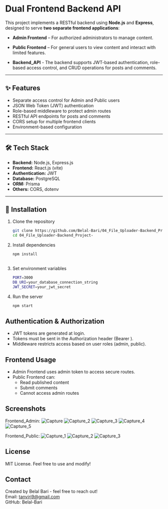 # Dual Frontend Backend API

This project implements a RESTful backend using **Node.js** and **Express**, designed to serve **two separate frontend applications**:

- **Admin Frontend** – For authorized administrators to manage content.
- **Public Frontend** – For general users to view content and interact with limited features.

- **Backend_API** - The backend supports JWT-based authentication, role-based access control, and CRUD operations for posts and comments.

---

## ✨ Features

- Separate access control for Admin and Public users
- JSON Web Token (JWT) authentication
- Role-based middleware to protect admin routes
- RESTful API endpoints for posts and comments
- CORS setup for multiple frontend clients
- Environment-based configuration

---

## 🛠 Tech Stack

- **Backend:** Node.js, Express.js
- **Frontend:** React.js (vite)
- **Authentication:** JWT
- **Database:** PostgreSQL
- **ORM:** Prisma
- **Others:** CORS, dotenv

---

## 🚀 Installation

1. Clone the repository  
   ```bash
   git clone https://github.com/Belal-Bari/04_File_Uploader-Backend_Project-.git
   cd 04_File_Uploader-Backend_Project-

2. Install dependencies
    ```bash
    npm install
  
3. Set environment variables
    ```bash
    PORT=3000
    DB_URI=your_database_connection_string
    JWT_SECRET=your_jwt_secret
4. Run the server
     ```bash
     npm start

## Authentication & Authorization

- JWT tokens are generated at login.
- Tokens must be sent in the Authorization header (Bearer <token>).
- Middleware restricts access based on user roles (admin, public).

## Frontend Usage
- Admin Frontend uses admin token to access secure routes.
- Public Frontend can:
  - Read published content
  - Submit comments
  - Cannot access admin routes

## Screenshots
Frontend_Admin:
![Capture](https://github.com/Belal-Bari/05_Blog_API/blob/03aa6713c66f34d9403322ad816a5b32d9cc416e/Frontend_Admin/Capture.JPG)
![Capture_2](https://github.com/Belal-Bari/05_Blog_API/blob/03aa6713c66f34d9403322ad816a5b32d9cc416e/Frontend_Admin/Capture_2.JPG)
![Capture_3](https://github.com/Belal-Bari/05_Blog_API/blob/03aa6713c66f34d9403322ad816a5b32d9cc416e/Frontend_Admin/Capture_3.JPG)
![Capture_4](https://github.com/Belal-Bari/05_Blog_API/blob/03aa6713c66f34d9403322ad816a5b32d9cc416e/Frontend_Admin/Capture_4.JPG)
![Capture_5](https://github.com/Belal-Bari/05_Blog_API/blob/03aa6713c66f34d9403322ad816a5b32d9cc416e/Frontend_Admin/Capture_5.JPG)

Frontend_Public:
![Capture_1](https://github.com/Belal-Bari/05_Blog_API/blob/03aa6713c66f34d9403322ad816a5b32d9cc416e/Frontend_Public/Capture_1.JPG)
![Capture_2](https://github.com/Belal-Bari/05_Blog_API/blob/03aa6713c66f34d9403322ad816a5b32d9cc416e/Frontend_Public/Capture_2.JPG)
![Capture_3](https://github.com/Belal-Bari/05_Blog_API/blob/03aa6713c66f34d9403322ad816a5b32d9cc416e/Frontend_Public/Capture_3.JPG)

## License
MIT License. Feel free to use and modify!

## Contact
Created by Belal Bari - feel free to reach out!</br>
Email: tanvirj9@gmail.com</br>
GitHub: Belal-Bari

